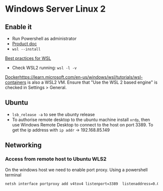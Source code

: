 # Windows Server Linux 2

## Enable it

* Run Powershell as administrator 
* [Product doc](https://learn.microsoft.com/en-us/windows/wsl/install)
* `wsl --install`

[Best practices for WSL](https://learn.microsoft.com/en-us/windows/wsl/setup/environment#set-up-your-linux-username-and-password)

* Check WSL2 running: `wsl -l -v`

[Docker]()https://learn.microsoft.com/en-us/windows/wsl/tutorials/wsl-containers is also a WSL2 VM. Ensure that "Use the WSL 2 based engine" is checked in Settings > General.

## Ubuntu

* `lsb_release -a` to see the ubunty release
* To authorise remote desktop to the ubuntu machine install `xrdp`, then use Windows Remote Desktop to connect to the host on port 3389. To get the ip address with `ip addr`   -> 192.168.85.149

## Networking

### Access from remote host to Ubuntu WLS2

On the windows host we need to enable port proxy. Using a powershell terminal 

```sh
netsh interface portproxy add v4tov4 listenport=3389  listenaddress=0.0.0.0 connectport=3389 connectaddress=192.168.85.149
```